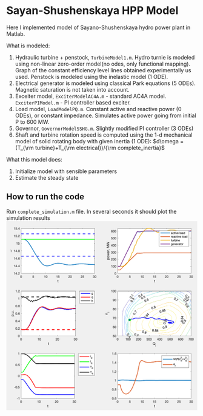 # Sayan-Shushenskaya HPP Model

Here I implemented model of Sayano-Shushenskaya hydro power plant in Matlab.

What is modeled:
1. Hydraulic turbine + penstock, ```TurbineModel1.m```.
Hydro turnie is modeled using non-linear zero-order model(no odes, only functional mapping). Graph of the constant efficiency level lines obtained experimentally us used.
Penstock is modeled using the inelastic model (1 ODE).
2. Electrical generator is modeled using classical Park equations (5 ODEs). Magnetic saturation is not taken into account.
3. Exceiter model, ```ExciterModelAC4A.m``` - standard AC4A model. ```ExciterPIModel.m``` - PI controller based exciter.
4. Load model, ```LoadModelPQ.m```. Constant active and reactive power (0 ODEs), or constant impedance. Simulates active power going from initial P to 600 MW.
5. Governor, ```GovernorModelSSHG.m```. Slightly modified PI controller (3 ODEs)
6. Shaft and turbine rotation speed is computed using the 1-d mechanical model of solid rotating body with given inertia (1 ODE): $d\omega = (T_{\rm turbine}+T_{\rm electrical})/{\rm complete_inertia}$

What this model does:

1. Initialize model with sensible parameters
2. Estimate the steady state

## How to run the code

Run ```complete_simulation.m``` file.
In several seconds it should plot the simulation results
![Simulation results example](docs/sim_results_sample.png "Simulation results with defatul parameters")